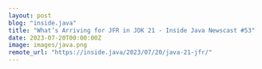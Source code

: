 ```yaml
---
layout: post
blog: "inside.java"
title: "What’s Arriving for JFR in JDK 21 - Inside Java Newscast #53"
date: 2023-07-20T00:00:00Z
image: images/java.png
remote_url: "https://inside.java/2023/07/20/java-21-jfr/"
---
```

